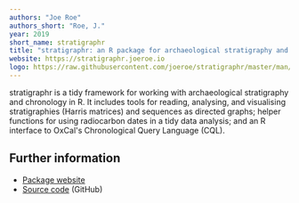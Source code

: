 ```yaml
---
authors: "Joe Roe"
authors_short: "Roe, J."
year: 2019
short_name: stratigraphr
title: "stratigraphr: an R package for archaeological stratigraphy and chronological sequences"
website: https://stratigraphr.joeroe.io
logo: https://raw.githubusercontent.com/joeroe/stratigraphr/master/man/figures/logo.svg
---
```


stratigraphr is a tidy framework for working with archaeological stratigraphy and chronology in R. It includes tools for reading, analysing, and visualising stratigraphies (Harris matrices) and sequences as directed graphs; helper functions for using radiocarbon dates in a tidy data analysis; and an R interface to OxCal's Chronological Query Language (CQL).

## Further information

* [Package website](https://stratigraphr.joeroe.io)
* [Source code](https://github.com/joeroe/stratigraphr) (GitHub)


